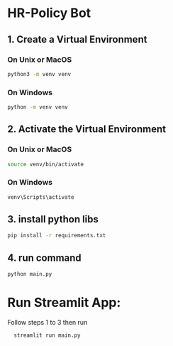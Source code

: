 # HR-Policy Bot
## 1. Create a Virtual Environment

### On Unix or MacOS
```bash
python3 -m venv venv
```
### On Windows
```bash
python -m venv venv
```

## 2. Activate the Virtual Environment

### On Unix or MacOS

```bash
source venv/bin/activate
```

### On Windows
```bash
venv\Scripts\activate
```
## 3. install python libs 
```bash 
pip install -r requirements.txt
```
## 4. run command
```bash
python main.py
```

# Run Streamlit App:
Follow steps 1 to 3 then run

```bash
  streamlit run main.py
  ```